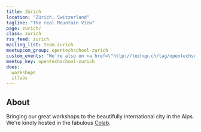 ```yaml
---
title: Zürich
location: "Zürich, Switzerland"
tagline: "The real Mountain View"
page: zurich/
class: zurich
rss_feed: zurich
mailing_list: team.zurich
meetupcom_group: opentechschool-zurich
custom_events: "We're also on <a href=\"http://techup.ch/tag/opentechschool\">Techup</a>."
meetup_key: opentechschool-zurich
does:
  workshops
  itlabs
---
```


## About

Bringing our great workshops to the beautifully international city in the Alps.  We're kindly hosted in the fabulous [Colab](http://colab-zurich.ch/).
